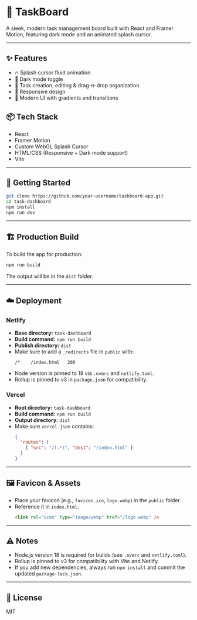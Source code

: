 # 🚀 TaskBoard

A sleek, modern task management board built with React and Framer Motion, featuring dark mode and an animated splash cursor.

---

## ✨ Features

- 🔥 Splash cursor fluid animation
- 🌙 Dark mode toggle
- 🧩 Task creation, editing & drag-n-drop organization
- 📱 Responsive design
- 🎨 Modern UI with gradients and transitions

## 📦 Tech Stack

- React
- Framer Motion
- Custom WebGL Splash Cursor
- HTML/CSS (Responsive + Dark mode support)
- Vite

---

## 🚀 Getting Started

```bash
git clone https://github.com/your-username/taskboard-app.git
cd task-dashboard
npm install
npm run dev
```

---

## 🏗️ Production Build

To build the app for production:

```bash
npm run build
```
The output will be in the `dist` folder.

---

## ☁️ Deployment

### Netlify
- **Base directory:** `task-dashboard`
- **Build command:** `npm run build`
- **Publish directory:** `dist`
- Make sure to add a `_redirects` file in `public` with:
  ```
  /*    /index.html   200
  ```
- Node version is pinned to 18 via `.nvmrc` and `netlify.toml`.
- Rollup is pinned to v3 in `package.json` for compatibility.

### Vercel
- **Root directory:** `task-dashboard`
- **Build command:** `npm run build`
- **Output directory:** `dist`
- Make sure `vercel.json` contains:
  ```json
  {
    "routes": [
      { "src": "/(.*)", "dest": "/index.html" }
    ]
  }
  ```

---

## 🖼️ Favicon & Assets
- Place your favicon (e.g., `favicon.ico`, `logo.webp`) in the `public` folder.
- Reference it in `index.html`:
  ```html
  <link rel="icon" type="image/webp" href="/logo.webp" />
  ```

---

## ⚠️ Notes
- Node.js version 18 is required for builds (see `.nvmrc` and `netlify.toml`).
- Rollup is pinned to v3 for compatibility with Vite and Netlify.
- If you add new dependencies, always run `npm install` and commit the updated `package-lock.json`.

---

## 📄 License
MIT
